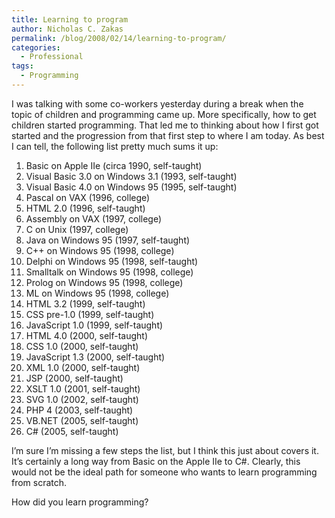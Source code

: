 ```yaml
---
title: Learning to program
author: Nicholas C. Zakas
permalink: /blog/2008/02/14/learning-to-program/
categories:
  - Professional
tags:
  - Programming
---
```

I was talking with some co-workers yesterday during a break when the topic of children and programming came up. More specifically, how to get children started programming. That led me to thinking about how I first got started and the progression from that first step to where I am today. As best I can tell, the following list pretty much sums it up:

  1. Basic on Apple IIe (circa 1990, self-taught)
  2. Visual Basic 3.0 on Windows 3.1 (1993, self-taught)
  3. Visual Basic 4.0 on Windows 95 (1995, self-taught)
  4. Pascal on VAX (1996, college)
  5. HTML 2.0 (1996, self-taught)
  6. Assembly on VAX (1997, college)
  7. C on Unix (1997, college)
  8. Java on Windows 95 (1997, self-taught)
  9. C++ on Windows 95 (1998, college)
 10. Delphi on Windows 95 (1998, self-taught)
 11. Smalltalk on Windows 95 (1998, college)
 12. Prolog on Windows 95 (1998, college)
 13. ML on Windows 95 (1998, college)
 14. HTML 3.2 (1999, self-taught)
 15. CSS pre-1.0 (1999, self-taught)
 16. JavaScript 1.0 (1999, self-taught)
 17. HTML 4.0 (2000, self-taught)
 18. CSS 1.0 (2000, self-taught)
 19. JavaScript 1.3 (2000, self-taught)
 20. XML 1.0 (2000, self-taught)
 21. JSP (2000, self-taught)
 22. XSLT 1.0 (2001, self-taught)
 23. SVG 1.0 (2002, self-taught)
 24. PHP 4 (2003, self-taught)
 25. VB.NET (2005, self-taught)
 26. C# (2005, self-taught)

I&#8217;m sure I&#8217;m missing a few steps the list, but I think this just about covers it. It&#8217;s certainly a long way from Basic on the Apple IIe to C#. Clearly, this would not be the ideal path for someone who wants to learn programming from scratch.

How did you learn programming?
